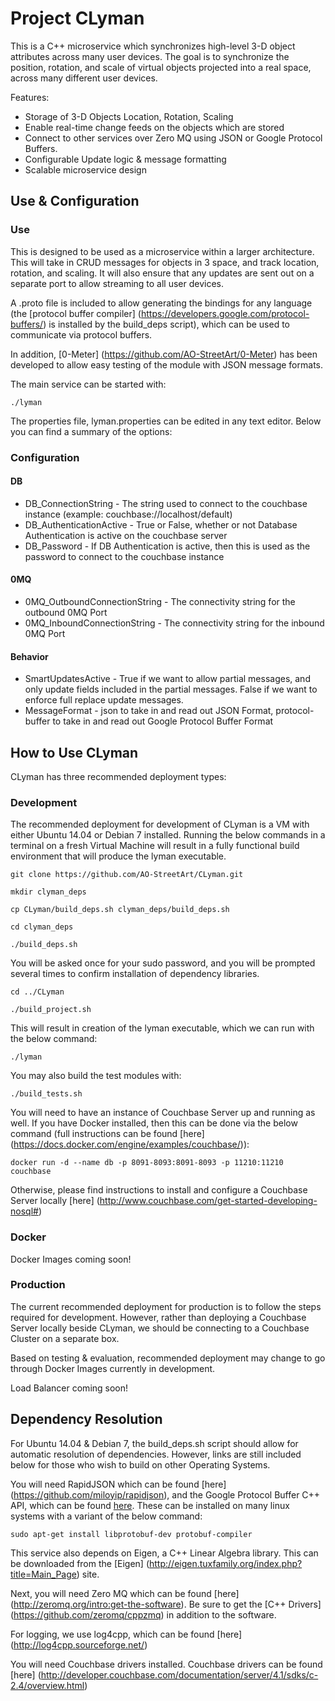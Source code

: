 # Project CLyman

This is a C++ microservice which synchronizes high-level 3-D object attributes across many user devices.  The goal is to synchronize the position, rotation, and scale of virtual objects projected into a real space, across many different user devices.

Features:
* Storage of 3-D Objects Location, Rotation, Scaling
* Enable real-time change feeds on the objects which are stored
* Connect to other services over Zero MQ using JSON or Google Protocol Buffers.
* Configurable Update logic & message formatting
* Scalable microservice design

## Use & Configuration

### Use

This is designed to be used as a microservice within a larger architecture.  This will take in CRUD messages for objects in 3 space, and track location, rotation, and scaling.  It will also ensure that any updates are sent out on a separate port to allow streaming to all user devices.

A .proto file is included to allow generating the bindings for any language (the [protocol buffer compiler] (https://developers.google.com/protocol-buffers/) is installed by the build_deps script), which can be used to communicate via protocol buffers.

In addition, [0-Meter] (https://github.com/AO-StreetArt/0-Meter) has been developed to allow easy testing of the module with JSON message formats.

The main service can be started with:

`./lyman`

The properties file, lyman.properties can be edited in any text editor.  Below you can find a summary of the options:

### Configuration

#### DB
* DB_ConnectionString - The string used to connect to the couchbase instance (example: couchbase://localhost/default)
* DB_AuthenticationActive - True or False, whether or not Database Authentication is active on the couchbase server
* DB_Password - If DB Authentication is active, then this is used as the password to connect to the couchbase instance

#### 0MQ
* 0MQ_OutboundConnectionString - The connectivity string for the outbound 0MQ Port
* 0MQ_InboundConnectionString - The connectivity string for the inbound 0MQ Port

#### Behavior
* SmartUpdatesActive - True if we want to allow partial messages, and only update fields included in the partial messages.  False if we want to enforce full replace update messages.
* MessageFormat - json to take in and read out JSON Format, protocol-buffer to take in and read out Google Protocol Buffer Format

## How to Use CLyman
CLyman has three recommended deployment types:

### Development

The recommended deployment for development of CLyman is a VM with either Ubuntu 14.04 or Debian 7 installed.  Running the below commands in a terminal on a fresh Virtual Machine will result in a fully functional build environment that will produce the lyman executable.

`git clone https://github.com/AO-StreetArt/CLyman.git`

`mkdir clyman_deps`

`cp CLyman/build_deps.sh clyman_deps/build_deps.sh`

`cd clyman_deps`

`./build_deps.sh`

You will be asked once for your sudo password, and you will be prompted several times to confirm installation of dependency libraries.

`cd ../CLyman`

`./build_project.sh`

This will result in creation of the lyman executable, which we can run with the below command:

`./lyman`

You may also build the test modules with:

`./build_tests.sh`

You will need to have an instance of Couchbase Server up and running as well.  If you have Docker installed, then this can be done via the below command (full instructions can be found [here] (https://docs.docker.com/engine/examples/couchbase/)):

`docker run -d --name db -p 8091-8093:8091-8093 -p 11210:11210 couchbase`

Otherwise, please find instructions to install and configure a Couchbase Server locally [here] (http://www.couchbase.com/get-started-developing-nosql#)

### Docker
Docker Images coming soon!

### Production
The current recommended deployment for production is to follow the steps required for development.  However, rather than deploying a Couchbase Server locally beside CLyman, we should be connecting to a Couchbase Cluster on a separate box.

Based on testing & evaluation, recommended deployment may change to go through Docker Images currently in development.

Load Balancer coming soon!

## Dependency Resolution

For Ubuntu 14.04 & Debian 7, the build_deps.sh script should allow for automatic resolution of dependencies.  However, links are still included below for those who wish to build on other Operating Systems.

You will need RapidJSON which can be found [here] (https://github.com/miloyip/rapidjson), and the Google Protocol Buffer C++ API, which can be found [here](https://developers.google.com/protocol-buffers).  These can be installed on many linux systems with a variant of the below command:

`sudo apt-get install libprotobuf-dev protobuf-compiler`

This service also depends on Eigen, a C++ Linear Algebra library.  This can be downloaded from the [Eigen] (http://eigen.tuxfamily.org/index.php?title=Main_Page) site.

Next, you will need Zero MQ which can be found [here] (http://zeromq.org/intro:get-the-software). Be sure to get the [C++ Drivers] (https://github.com/zeromq/cppzmq) in addition to the software.

For logging, we use log4cpp, which can be found [here] (http://log4cpp.sourceforge.net/)

You will need Couchbase drivers installed.  Couchbase drivers can be found [here] (http://developer.couchbase.com/documentation/server/4.1/sdks/c-2.4/overview.html)
